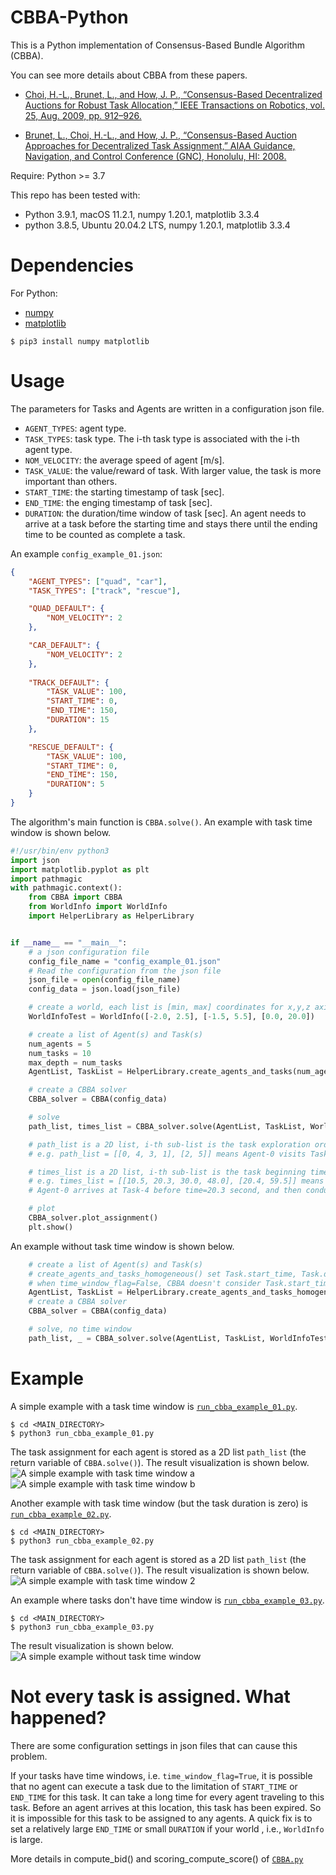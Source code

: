 # CBBA-Python
This is a Python implementation of Consensus-Based Bundle Algorithm (CBBA).

You can see more details about CBBA from these papers.

* [Choi, H.-L., Brunet, L., and How, J. P., “Consensus-Based Decentralized Auctions for Robust Task Allocation,” IEEE Transactions on Robotics, vol. 25, Aug. 2009, pp. 912–926.](https://ieeexplore.ieee.org/abstract/document/5072249?casa_token=zYvs9usD3FYAAAAA:jz0SmSso6T5l107pHGJgIQhVNP3S4NEnnIPi6sRC--8aealzVFinApRitUzhISlprmsPjcr3)

* [Brunet, L., Choi, H.-L., and How, J. P., “Consensus-Based Auction Approaches for Decentralized Task Assignment,” AIAA Guidance, Navigation, and Control Conference (GNC), Honolulu, HI: 2008.](https://arc.aiaa.org/doi/abs/10.2514/6.2008-6839)

Require:
Python >= 3.7

This repo has been tested with:
* Python 3.9.1, macOS 11.2.1, numpy 1.20.1, matplotlib 3.3.4
* python 3.8.5, Ubuntu 20.04.2 LTS, numpy 1.20.1, matplotlib 3.3.4


Dependencies
============
For Python:
* [numpy](https://numpy.org/)
* [matplotlib](https://matplotlib.org/)

```
$ pip3 install numpy matplotlib
```


Usage
=====

The parameters for Tasks and Agents are written in a configuration json file.
* `AGENT_TYPES`: agent type.
* `TASK_TYPES`: task type. The i-th task type is associated with the i-th agent type.
* `NOM_VELOCITY`: the average speed of agent [m/s].
* `TASK_VALUE`: the value/reward of task. With larger value, the task is more important than others.
* `START_TIME`: the starting timestamp of task [sec].
* `END_TIME`: the enging timestamp of task [sec].
* `DURATION`: the duration/time window of task [sec]. An agent needs to arrive at a task before the starting time and stays there until the ending time to be counted as complete a task.

An example `config_example_01.json`:
```json
{
    "AGENT_TYPES": ["quad", "car"],
    "TASK_TYPES": ["track", "rescue"],

    "QUAD_DEFAULT": {
        "NOM_VELOCITY": 2
    },

    "CAR_DEFAULT": {
        "NOM_VELOCITY": 2
    },
    
    "TRACK_DEFAULT": {
        "TASK_VALUE": 100,
        "START_TIME": 0,
        "END_TIME": 150,
        "DURATION": 15
    },

    "RESCUE_DEFAULT": {
        "TASK_VALUE": 100,
        "START_TIME": 0,
        "END_TIME": 150,
        "DURATION": 5
    }
}
```

The algorithm's main function is `CBBA.solve()`. An example with task time window is shown below.
```python
#!/usr/bin/env python3
import json
import matplotlib.pyplot as plt
import pathmagic
with pathmagic.context():
    from CBBA import CBBA
    from WorldInfo import WorldInfo
    import HelperLibrary as HelperLibrary


if __name__ == "__main__":
    # a json configuration file
    config_file_name = "config_example_01.json"
    # Read the configuration from the json file
    json_file = open(config_file_name)
    config_data = json.load(json_file)

    # create a world, each list is [min, max] coordinates for x,y,z axis
    WorldInfoTest = WorldInfo([-2.0, 2.5], [-1.5, 5.5], [0.0, 20.0])

    # create a list of Agent(s) and Task(s)
    num_agents = 5
    num_tasks = 10
    max_depth = num_tasks
    AgentList, TaskList = HelperLibrary.create_agents_and_tasks(num_agents, num_tasks, WorldInfoTest, config_data)

    # create a CBBA solver
    CBBA_solver = CBBA(config_data)

    # solve
    path_list, times_list = CBBA_solver.solve(AgentList, TaskList, WorldInfoTest, max_depth, time_window_flag=True)

    # path_list is a 2D list, i-th sub-list is the task exploration order of Agent-i.
    # e.g. path_list = [[0, 4, 3, 1], [2, 5]] means Agent-0 visits Task 0 -> 4 -> 3 -> 1, and Agent-1 visits Task 2 -> 5

    # times_list is a 2D list, i-th sub-list is the task beginning timestamp of Agent-i's tasks.
    # e.g. times_list = [[10.5, 20.3, 30.0, 48.0], [20.4, 59.5]] means Agent-0 arrives at Task-0 before time=10.5 second, and then conduct Task-0;
    # Agent-0 arrives at Task-4 before time=20.3 second, and then conduct Task-4, etc.

    # plot
    CBBA_solver.plot_assignment()
    plt.show()


```

An example without task time window is shown below.
```python
    # create a list of Agent(s) and Task(s)
    # create_agents_and_tasks_homogeneous() set Task.start_time, Task.duration, and Task.end_time as zero
    # when time_window_flag=False, CBBA doesn't consider Task.start_time, Task.duration, and Task.end_time
    AgentList, TaskList = HelperLibrary.create_agents_and_tasks_homogeneous(num_agents, num_tasks, WorldInfoTest, config_data)
    # create a CBBA solver
    CBBA_solver = CBBA(config_data)

    # solve, no time window
    path_list, _ = CBBA_solver.solve(AgentList, TaskList, WorldInfoTest, max_depth, time_window_flag=False)

```


Example
=======

A simple example with a task time window is [`run_cbba_example_01.py`](/test/run_cbba_example_01.py).
```
$ cd <MAIN_DIRECTORY>
$ python3 run_cbba_example_01.py
```
The task assignment for each agent is stored as a 2D list `path_list` (the return variable of `CBBA.solve()`). The result visualization is shown below.
![A simple example with task time window a](/doc/1_a.png)
![A simple example with task time window b](/doc/1_b.png)


Another example with task time window (but the task duration is zero) is [`run_cbba_example_02.py`](/test/run_cbba_example_02.py).
```
$ cd <MAIN_DIRECTORY>
$ python3 run_cbba_example_02.py
```
The task assignment for each agent is stored as a 2D list `path_list` (the return variable of `CBBA.solve()`). The result visualization is shown below.
![A simple example with task time window 2](/doc/2.png)


An example where tasks don't have time window is [`run_cbba_example_03.py`](/test/run_cbba_example_03.py).
```
$ cd <MAIN_DIRECTORY>
$ python3 run_cbba_example_03.py
```
The result visualization is shown below.
![A simple example without task time window](/doc/3.png)


Not every task is assigned. What happened?
======================================================

There are some configuration settings in json files that can cause this problem.

If your tasks have time windows, i.e. `time_window_flag=True`, it is possible that no agent can execute a task due to the limitation of `START_TIME` or `END_TIME` for this task.
It can take a long time for every agent traveling to this task. Before an agent arrives at this location, this task has been expired.
So it is impossible for this task to be assigned to any agents.
A quick fix is to set a relatively large `END_TIME` or small `DURATION` if your world , i.e., `WorldInfo` is large.

More details in compute_bid() and scoring_compute_score() of [`CBBA.py`](/lib/CBBA.py)
